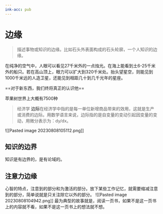 ```yaml
---
ink-acc: pub
---
```


# 边缘

> 描述事物或知识的边缘。比如石头外表面构成的石头轮廓，一个人知识的边缘。

在纯净的空气中，人眼可以看见27千米外的一点烛光。在海上能看到土6-25千米外的船只。若在高山顶上，眼力可以扩大到320千米处。抬头望星空，则能见到1000千米远的人造卫星，还能见到相距几十到几千光年的星座。

==对于新东西，我们终将真正的认识他==

苹果树世界上大概有7500种

> 经济学 **边际**在经济学中指的是每一单位新增商品带来的效用，这就是生产或消费的边际。用数学语言来说，边际指的是自变量的变动引起因变量的变动，用微分表示为：dy/dx。


![[Pasted image 20230808105112.png]]

## 知识的边界

知识是有边界的，是有论域的。

## 注意力边缘
心智的特点，注意到的部分和为激活的部分。放下某些工作记忆，就需要缩减注意到的部分，简单说就是只关注除它以外的部分。
![[Pasted image 20230808104942.png]]
最为典型的故事就是，阅读一页书，如果不是这一页书上的内容就不看，如果不是这一页书上的想法就不想。